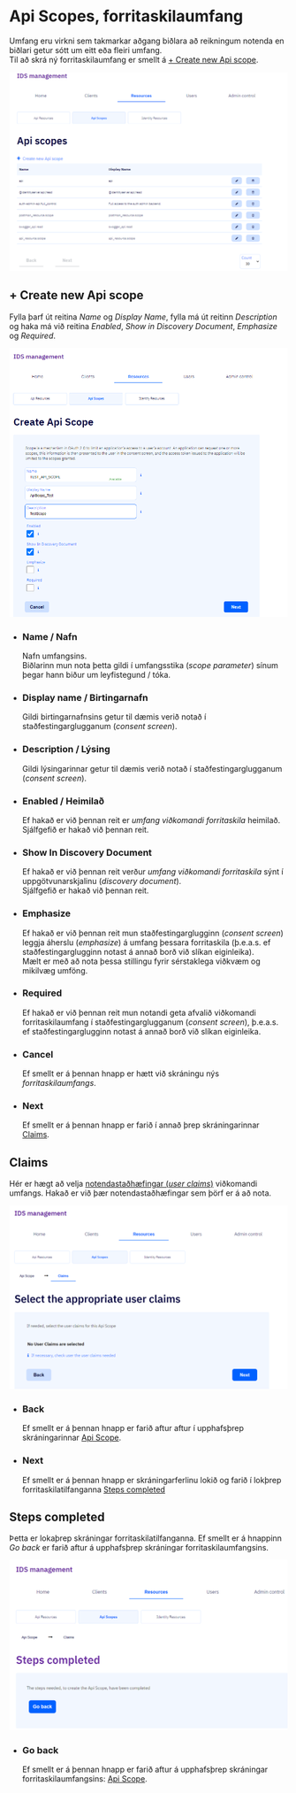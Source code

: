 # Api Scopes, forritaskilaumfang

Umfang eru virkni sem takmarkar aðgang biðlara að reikningum
notenda en biðlari getur sótt um eitt eða fleiri umfang.  
Til að skrá ný forritaskilaumfang er smellt á [+ Create new Api scope](#create-new-api-scope).

![](api-scopes-images/frontpage.png)

## <a name="create-new-api-scope"></a>+ Create new Api scope

Fylla þarf út reitina _Name_ og _Display Name_, fylla má út reitinn _Description_ og haka má við reitina 
_Enabled_, _Show in Discovery Document_, _Emphasize_ og _Required_.

![](api-scopes-images/create.png)

- ### Name / Nafn

  Nafn umfangsins.  
   Biðlarinn mun nota þetta gildi í umfangsstika (_scope parameter_) sínum þegar hann biður um leyfistegund / tóka.

- ### Display name / Birtingarnafn

  Gildi birtingarnafnsins getur til dæmis verið notað í staðfestingarglugganum (_consent screen_).

- ### Description / Lýsing

  Gildi lýsingarinnar getur til dæmis verið notað í staðfestingarglugganum (_consent screen_).

- ### Enabled / Heimilað

  Ef hakað er við þennan reit er _umfang viðkomandi forritaskila_ heimilað.  
   Sjálfgefið er hakað við þennan reit.

- ### Show In Discovery Document

  Ef hakað er við þennan reit verður _umfang viðkomandi forritaskila_ sýnt í uppgötvunarskjalinu (_discovery document_).\
   Sjálfgefið er hakað við þennan reit.

- ### Emphasize

  Ef hakað er við þennan reit mun staðfestingarglugginn (_consent screen_) leggja áherslu (_emphasize_) á umfang þessara forritaskila (þ.e.a.s. ef staðfestingarglugginn notast á annað borð við slíkan eiginleika).\
   Mælt er með að nota þessa stillingu fyrir sérstaklega viðkvæm og mikilvæg umföng.

- ### Required

  Ef hakað er við þennan reit mun notandi geta afvalið viðkomandi forritaskilaumfang í staðfestingarglugganum (_consent screen_),
  þ.e.a.s. ef staðfestingarglugginn notast á annað borð við slíkan eiginleika.

- ### Cancel

  Ef smellt er á þennan hnapp er hætt við skráningu nýs _forritaskilaumfangs_.

- ### Next

  Ef smellt er á þennan hnapp er farið í annað þrep skráningarinnar [Claims](#claims).

## <a name="claims"></a>Claims

Hér er hægt að velja [notendastaðhæfingar (_user claims_)](../concepts.md#claims) viðkomandi umfangs.
Hakað er við þær notendastaðhæfingar sem þörf er á að nota.

![](api-scopes-images/claims.png)

- ### Back

  Ef smellt er á þennan hnapp er farið aftur aftur í upphafsþrep skráningarinnar 
  [Api Scope](#create-new-api-scope).

- ### Next

  Ef smellt er á þennan hnapp er skráningarferlinu lokið og farið í lokþrep forritaskilatilfanganna 
  [Steps completed](#steps-completed)

## Steps completed

Þetta er lokaþrep skráningar forritaskilatilfanganna.
Ef smellt er á hnappinn _Go back_ er farið aftur á
upphafsþrep skráningar forritaskilaumfangsins.

![](api-scopes-images/steps-complete.png)

- ### Go back

  Ef smellt er á þennan hnapp er farið aftur á upphafsþrep skráningar forritaskilaumfangsins: [Api Scope](#create-new-api-scope).
